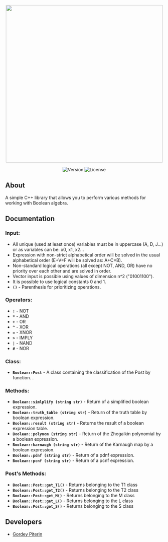 <p align="center">
      <img src="https://drive.google.com/uc?export=download&confirm=no_antivirus&id=1SfyN1lorIzgTlXpDrQ_nP0ssHD3r8TEd" width="500">
</p>

<p align="center">
   <img src="https://img.shields.io/badge/Version-v1.2-blue" alt="Version">
   <img src="https://img.shields.io/badge/License-MIT-success" alt="License">
</p>

## About

A simple C++ library that allows you to perform various methods for working with Boolean algebra.

## Documentation

### Input:

- All unique (used at least once) variables must be in uppercase (A, D, J...) or as variables can be: x0, x1, x2...
- Expression with non-strict alphabetical order will be solved in the usual alphabetical order (E+V=F will be solved as: A+C=B).
- Non-standard logical operations (all except NOT, AND, OR) have no priority over each other and are solved in order.
- Vector input is possible using values of dimension n^2 ("01001100").
- It is possible to use logical constants 0 and 1.
- **`()`** - Parenthesis for prioritizing operations.

### Operators:

- **`!`** - NOT
- **`*`** - AND
- **`+`** - OR 
- **`^`** - XOR
- **`=`** - XNOR
- **`>`** - IMPLY
- **`|`** - NAND
- **`#`** - NOR

### Class:
- **`Boolean::Post`** - A class containing the classification of the Post by function. .

### Methods:

- **`Boolean::simlplify (string str)`** - Return of a simplified boolean expression.
- **`Boolean::truth_table (string str)`** - Return of the truth table by boolean expression.
- **`Boolean::result (string str)`** - Returns the result of a boolean expression table.
- **`Boolean::polynom (string str)`** - Return of the Zhegalkin polynomial by a boolean expression.
- **`Boolean::karnaugh (string str)`** - Return of the Karnaugh map by a boolean expression.
- **`Boolean::pdnf (string str)`** - Return of a pdnf expression.
- **`Boolean::pcnf (string str)`** - Return of a pcnf expression.

### Post's Methods:

- **`Boolean::Post::get_T1()`** - Returns belonging to the T1 class
- **`Boolean::Post::get_T2()`** - Returns belonging to the T2 class
- **`Boolean::Post::get_M()`** - Returns belonging to the M class
- **`Boolean::Post::get_L()`** - Returns belonging to the L class
- **`Boolean::Post::get_S()`** - Returns belonging to the S class

## Developers

- [Gordey Piterin](https://github.com/ynasl)
